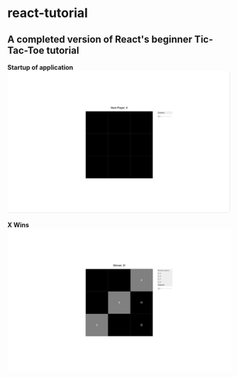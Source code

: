 # react-tutorial
## A completed version of React's beginner Tic-Tac-Toe tutorial

**Startup of application**
![screenshot](localhost_3000_%20(1).png)

**X Wins**
![screenshot](localhost_3000_.png)
